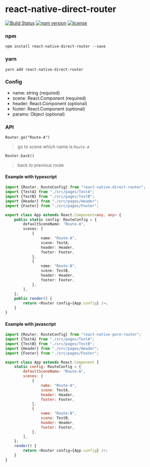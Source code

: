 # react-native-direct-router
[![Build Status](https://travis-ci.org/echoulen/react-native-direct-router.svg?branch=master)](https://travis-ci.org/echoulen/react-native-direct-router)
[![npm version](https://badge.fury.io/js/react-native-direct-router.svg)](https://badge.fury.io/js/react-native-direct-router)
[![license](https://img.shields.io/github/license/echoulen/react-native-direct-router.svg)](https://opensource.org/licenses/MIT)
### npm
`npm install react-native-direct-router --save`

### yarn
`yarn add react-native-direct-router`

### Config
- name: string (required)
- scene: React.Component (required)
- header: React.Component (optional)
- footer: React.Component (optional)
- params: Object (optional)

### API
```
Router.go("Route-A")
```
> go to scene which name is `Route-A`


```
Router.back()
```
> back to previous route

#### Example with typescript
```typescript
import {Router, RouteConfig} from "react-native-direct-router";
import {TestA} from "./src/pages/TestA";
import {TestB} from "./src/pages/TestB";
import {Header} from "./src/pages/Header";
import {Footer} from "./src/pages/Footer";

export class App extends React.Component<any, any> {
    public static config: RouteConfig = {
        defaultSceneName: "Route-A",
        scenes: [
            {
                name: "Route-A",
                scene: TestA,
                header: Header,
                footer: Footer,
            },
            {
                name: "Route-B",
                scene: TestB,
                header: Header,
                footer: Footer,
            },
        ],
    };
    public render() {
        return <Router config={App.config} />;
    }
}
```

#### Example with javascript
```javascript
import {Router, RouteConfig} from "react-native-pure-router";
import {TestA} from "./src/pages/TestA";
import {TestB} from "./src/pages/TestB";
import {Header} from "./src/pages/Header";
import {Footer} from "./src/pages/Footer";

export class App extends React.Component {
    static config: RouteConfig = {
        defaultSceneName: "Route-A",
        scenes: [
            {
                name: "Route-A",
                scene: TestA,
                header: Header,
                footer: Footer,
            },
            {
                name: "Route-B",
                scene: TestB,
                header: Header,
                footer: Footer,
            },
        ],
    };
    render() {
        return <Router config={App.config} />;
    }
}
```